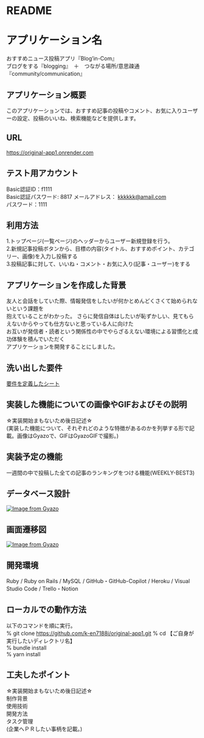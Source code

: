# README

# アプリケーション名
  
おすすめニュース投稿アプリ『Blog’in-Com』  
ブログをする『blogging』　＋　つながる場所/意思疎通『community/communication』
  
## アプリケーション概要
  
このアプリケーションでは、おすすめ記事の投稿やコメント、お気に入りユーザーの設定、投稿のいいね、検索機能などを提供します。
  
## URL

https://original-app1.onrender.com

## テスト用アカウント
  
  
Basic認証ID：f1111  
Basic認証パスワード: 8817
メールアドレス： kkkkkk@amail.com  
パスワード：1111  
  
  
## 利用方法
  
1.トップページ(一覧ページ)のヘッダーからユーザー新規登録を行う。  
2.新規記事投稿ボタンから、目標の内容(タイトル、おすすめポイント、カテゴリー、画像)を入力し投稿する  
3.投稿記事に対して、いいね・コメント・お気に入り(記事・ユーザー)をする  
  

## アプリケーションを作成した背景  
  
友人と会話をしていた際、情報発信をしたいが何かとめんどくさくて始められないという課題を  
抱えていることがわかった。
さらに発信自体はしたいが恥ずかしい、見てもらえないからやっても仕方ないと思っている人に向けた  
お互いが発信者・読者という関係性の中でやらざるえない環境による習慣化と成功体験を積んでいただく  
アプリケーションを開発することにしました。  
  
## 洗い出した要件

[要件を定義したシート](https://docs.google.com/spreadsheets/d/1TujxyIm1oYkKDAx6mhSS8HnFYaHTmuMPfTktw3eRwpE/edit#gid=982722306)

## 実装した機能についての画像やGIFおよびその説明
  
☆実装開始まもないため後日記述☆  
(実装した機能について、それぞれどのような特徴があるのかを列挙する形で記載。画像はGyazoで、GIFはGyazoGIFで撮影。)

## 実装予定の機能

一週間の中で投稿した全ての記事のランキングをつける機能(WEEKLY-BEST3)

## データベース設計

[![Image from Gyazo](https://gyazo.com/ca559cc22fb87ca630f177847252dcaa)](https://gyazo.com/4e11415a375478a0c1d5f91284587ca8)

## 画面遷移図

[![Image from Gyazo](https://i.gyazo.com/124e363000809f69be808b4a42c11897.png)](https://gyazo.com/124e363000809f69be808b4a42c11897)

## 開発環境
  
Ruby / Ruby on Rails / MySQL / GitHub・GitHub-Copilot / Heroku / Visual Studio Code / Trello・Notion
  
## ローカルでの動作方法
  
以下のコマンドを順に実行。  
% git clone https://github.com/k-en7188i/original-app1.git
% cd 【ご自身が実行したいディレクトリ名】  
% bundle install  
% yarn install  

## 工夫したポイント
  
☆実装開始まもないため後日記述☆  
制作背景  
使用技術  
開発方法  
タスク管理  
(企業へＰＲしたい事柄を記載。)  
